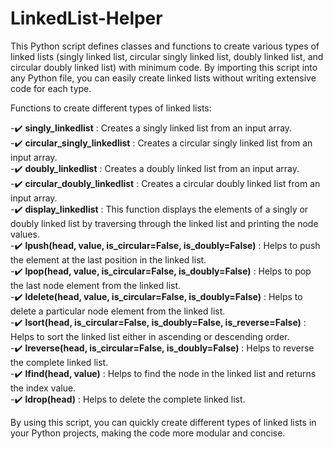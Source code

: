 # LinkedList-Helper

This Python script defines classes and functions to create various types of linked lists (singly linked list, circular singly linked list, doubly linked list, and circular doubly linked list) with minimum code. By importing this script into any Python file, you can easily create linked lists without writing extensive code for each type.

Functions to create different types of linked lists:
  
  -✔️ ******singly_linkedlist****** : Creates a singly linked list from an input array.<br>
  -✔️ ******circular_singly_linkedlist****** : Creates a circular singly linked list from an input array.<br>
  -✔️ ******doubly_linkedlist****** : Creates a doubly linked list from an input array.<br>
  -✔️ ******circular_doubly_linkedlist****** : Creates a circular doubly linked list from an input array.<br>
  -✔️ ******display_linkedlist****** : This function displays the elements of a singly or doubly linked list by traversing through the linked list and printing the node values.<br>
  -✔️ ******lpush(head, value, is_circular=False, is_doubly=False)****** : Helps to push the element at the last position in the linked list.<br>
  -✔️ ******lpop(head, value, is_circular=False, is_doubly=False)****** : Helps to pop the last node element from the linked list.<br>
  -✔️ ******ldelete(head, value, is_circular=False, is_doubly=False)****** : Helps to delete a particular node element from the linked list.<br>
  -✔️ ******lsort(head, is_circular=False, is_doubly=False, is_reverse=False)****** : Helps to sort the linked list either in ascending or descending order.<br>
  -✔️ ******lreverse(head, is_circular=False, is_doubly=False)****** :  Helps to reverse the complete linked list.<br>
  -✔️ ******lfind(head, value)****** : Helps to find the node in the linked list and returns the index value.<br>
  -✔️ ******ldrop(head)****** : Helps to delete the complete linked list.<br>

By using this script, you can quickly create different types of linked lists in your Python projects, making the code more modular and concise.
